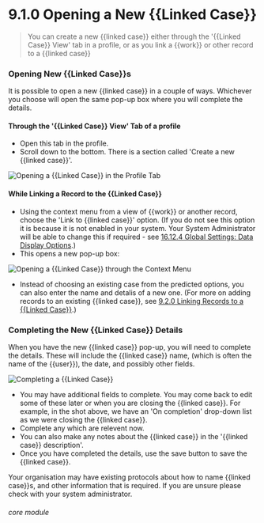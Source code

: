 # 9.1.0 <i class="fas fa-link"></i>  Opening a New {{Linked Case}}

> You can create a new {{linked case}} either through the '{{Linked Case}} View' tab in a profile, or as you link a {{work}} or other record to a {{linked case}}

### Opening New {{Linked Case}}s

It is possible to open a new {{linked case}} in a couple of ways. Whichever you choose will open the same pop-up box where you will complete the details.

#### Through the '{{Linked Case}} View' Tab of a profile

- Open this tab in the profile. 
- Scroll down to the bottom. There is a section called 'Create a new {{linked case}}'.

![Opening a {{Linked Case}} in the Profile Tab](9.1.0a.png)

#### While Linking a Record to the {{Linked Case}}
- Using the context menu from a view of {{work}} or another record, choose the 'Link to {{linked case}}' option. (If you do not see this option it is because it is not enabled in your system. Your System Administrator will be able to change this if required - see [16.12.4 Global Settings: Data Display Options](/help/index/p/16.12.4).) 
- This opens a new pop-up box:

![Opening a {{Linked Case}} through the Context Menu](9.1.0b.png)

- Instead of choosing an existing case from the predicted options, you can also enter the name and detalis of a new one. (For more on adding records to an existing {{linked case}}, see [9.2.0 Linking Records to a {{Linked Case}}](help/index/p/9.2.0).)

### Completing the New {{Linked Case}} Details
When you have the new {{linked case}} pop-up, you will need to complete the details.  These will include the {{linked case}} name, (which is often the name of the {{user}}), the date, and possibly other fields.

![Completing a {{Linked Case}}](9.1.0c.png)

- You may have additional fields to complete. You may come back to edit some of these later or when you are closing the {{linked case}}. For example, in the shot above, we have an 'On completion' drop-down list as we were closing the {{linked case}}. 
- Complete any which are relevent now.  
- You can also make any notes about the {{linked case}} in the '{{linked case}} description'.
- Once you have completed the details, use the save button to save the {{linked case}}.

Your organisation may have existing protocols about how to name {{linked case}}s, and other information that is required.  If you are unsure please check with your system administrator.

###### core module

